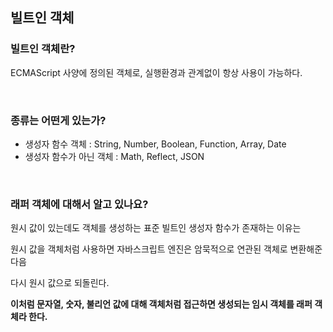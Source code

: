## 빌트인 객체

### 빌트인 객체란?

ECMAScript 사양에 정의된 객체로, 실행환경과 관계없이 항상 사용이 가능하다.

<br />

### 종류는 어떤게 있는가?

- 생성자 함수 객체 : String, Number, Boolean, Function, Array, Date
- 생성자 함수가 아닌 객체 : Math, Reflect, JSON

<br />

### 래퍼 객체에 대해서 알고 있나요?

원시 값이 있는데도 객체를 생성하는 표준 빌트인 생성자 함수가 존재하는 이유는

원시 값을 객체처럼 사용하면 자바스크립트 엔진은 암묵적으로 연관된 객체로 변환해준 다음

다시 원시 값으로 되돌린다.

**이처럼 문자열, 숫자, 불리언 값에 대해 객체처럼 접근하면 생성되는 임시 객체를 래퍼 객체라 한다.**

<br />

